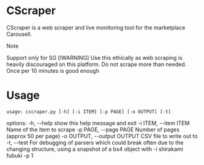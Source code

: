 # CScraper

CScraper is a web scraper and live monitoring tool for the marketplace Carousell. 
> [!NOTE]
> Support only for SG 
> [!WARNING]
> Use this ethically as web scraping is heavily discouraged on this platform. Do not scrape more than needed.
> Once per 10 minutes is good enough

# Usage

```
usage: cscraper.py [-h] [-i ITEM] [-p PAGE] [-o OUTPUT] [-t]
```

options:
  -h, --help            show this help message and exit
  -i ITEM, --item ITEM  Name of the item to scrape
  -p PAGE, --page PAGE  Number of pages (approx 50 per page)
  -o OUTPUT, --output OUTPUT
                        CSV file to write out to
  -t, --test            For debugging of parsers which could break often due to the changing structure, using a snapshot of a bs4 object with -i shirakami fubuki -p 1